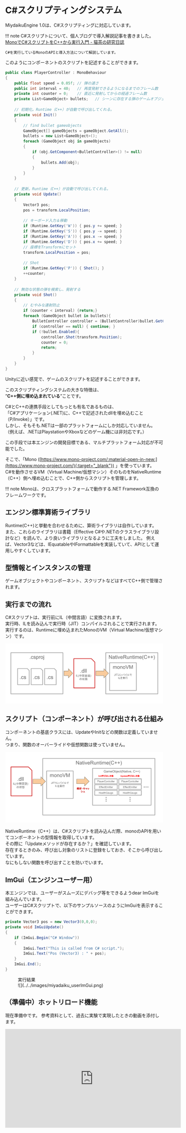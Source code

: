 # C#スクリプティングシステム

MiydaikuEngine 1.0は、C#スクリプティングに対応しています。 

!!! note
    C#スクリプトについて、個人ブログで導入解説記事を書きました。  
    [MonoでC#スクリプトをC++から実行入門 - 猫茶の研究日誌](https://nekocha.hatenablog.com/entry/2022/12/24/102922)

    C#を実行しているMonoのAPIと導入方法について解説しています。  

このようにコンポーネントのスクリプトを記述することができます。
```csharp title="弾を発射するPlayerのスクリプト"
public class PlayerController : MonoBehaviour
{
    public float speed = 0.05f; // 弾の速さ
    public int interval = 40;   // 再度発射できるようになるまでのフレーム数
    private int counter = 0;    // 直近に発射してからの経過フレーム数
    private List<GameObject> bullets;   // シーンに存在する弾のゲームオブジェクト
    
    // 初期化。Runtime（C++）が自動で呼び出してくれる。
    private void Init()
    {
        // find bullet gameobjects
        GameObject[] gameObjects = gameObject.GetAll();
        bullets = new List<GameObject>();
        foreach (GameObject obj in gameObjects)
        {
            if (obj.GetComponent<BulletController>() != null)
            {
                bullets.Add(obj);
            }
        }
    }

    // 更新。Runtime（C++）が自動で呼び出してくれる。
    private void Update()
    {
        Vector3 pos;
        pos = transform.LocalPosition;

        // キーボード入力＆移動
        if (Runtime.GetKey('W')) { pos.y += speed; }
        if (Runtime.GetKey('S')) { pos.y -= speed; }
        if (Runtime.GetKey('A')) { pos.x -= speed; }
        if (Runtime.GetKey('D')) { pos.x += speed; }
        // 座標をTransformにセット
        transform.LocalPosition = pos;

        // Shot
        if (Runtime.GetKey('P')) { Shot(); }
        ++counter;
    }

    // 無効な状態の弾を検索し、発射する
    private void Shot()
    {            
        // むやみな連射防止
        if (counter < interval) {return;}
        foreach (GameObject bullet in bullets){
            BulletController controller = (BulletController)bullet.GetComponent<BulletController>();
            if (controller == null) { continue; }
            if (!bullet.Enabled){
                controller.Shot(transform.Position);
                counter = 0;
                return;
            }
        }
    }
}
```

Unityに近い感覚で、ゲームのスクリプトを記述することができます。  

このスクリプティングシステムの大きな特徴は、  
”**C++側に埋め込まれている**”ことです。  

C#とC++の連携手段としてもっとも有名であるものは、  
「C#アプリケーション(.NET)に、C++で記述されたdllを埋め込むこと（P/Invoke）」です。  
しかし、そもそも.NETは一部のプラットフォームにしか対応していません。  
（例えば、.NETはPlaystationやXboxなどのゲーム機には非対応です。）  

この手段では本エンジンの開発目標である、マルチプラットフォーム対応が不可能でした。  
  
そこで、「Mono ([https://www.mono-project.com/:material-open-in-new:](https://www.mono-project.com/){:target="_blank"}) 」を使っています。  
C#を動作させるVM（Virtual Machine/仮想マシン）そのものをNativeRuntime（C++）側へ埋め込むことで、C++側からスクリプトを管理します。  

!!! note
    Monoは、クロスプラットフォームで動作する.NET Framework互換のフレームワークです。


## エンジン標準算術ライブラリ

Runtime(C++)と挙動を合わせるために、算術ライブラリは自作しています。  
また、これらのライブラリは書籍（Effective C#や.NETのクラスライブラリ設計など）を読んで、より良いライブラリとなるように工夫をしました。
例えば、Vector3などは、IEquatableやIFormattableを実装していて、APIとして運用しやすくしています。  

## 型情報とインスタンスの管理

ゲームオブジェクトやコンポーネント、スクリプトなどはすべてC++側で管理されます。  

## 実行までの流れ

C#スクリプトは、実行前にIL（中間言語）に変換されます。  
実行時、ILを読み込んで実行時（JIT）コンパイルされることで実行されます。
実行するのは、Runtimeに埋め込まれたMonoのVM（Virtual Machine/仮想マシン）です。

![](../../images/CSScriptSystem_Flow.svg)


## スクリプト（コンポーネント）が呼び出される仕組み

コンポーネントの基底クラスには、UpdateやInitなどの関数は定義していません。  
つまり、関数のオーバーライドや仮想関数は使っていません。  
  
![](../../images/CSScriptSystem_EventFunction.svg)

NativeRuntime（C++）は、C#スクリプトを読み込んだ際、monoのAPIを用いてコンポーネントの型情報を取得しています。  
その際に「Updateメソッドが存在するか？」を確認しています。  
存在するときのみ、呼び出し対象のリストに登録をしておき、そこから呼び出しています。  
なにもしない関数を呼び出すことを防いでいます。  


## ImGui（エンジンユーザー用）

本エンジンでは、ユーザーがスムーズにデバッグ等をできるようdear ImGuiを組み込んでいます。  
ユーザーはC#スクリプトで、以下のサンプルソースのようにImGuiを表示することができます。

```C# title="C#スクリプトからImGuiウィンドウを表示"
private Vector3 pos = new Vector3(0,0,0);
private void ImGuiUpdate()
{
    if (ImGui.Begin("C# Window"))
    {
        ImGui.Text("This is called from C# script.");
        ImGui.Text("Pos (Vector3) : " + pos);
    }
    ImGui.End();
}
```


<figure markdown>
<figcaption>実行結果</figcaption>
![](../../images/miyadaiku_userImGui.png)
</figure>


## （準備中）ホットリロード機能

現在準備中です。
参考資料として、過去に実験で実現したときの動画を添付します。  

<iframe width="560" height="315" src="https://www.youtube.com/embed/8zmDZixBNWM" title="YouTube video player" frameborder="0" allow="accelerometer; autoplay; clipboard-write; encrypted-media; gyroscope; picture-in-picture" allowfullscreen></iframe>

